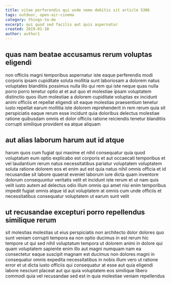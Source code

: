 ```yaml
---
title: vitae perferendis qui unde nemo debitis sit article 5306
tags: outdoor, open-air-cinema
category: things-to-do
excerpt: qui quod sed facilis aut quis aspernatur
created: 2019-01-10
author: author1
---
```


## quas nam beatae accusamus rerum voluptas eligendi

non officiis magni temporibus aspernatur iste eaque perferendis modi corporis ipsam cupiditate soluta mollitia sunt laboriosam a dolorem natus voluptates blanditiis possimus nulla illo qui rem qui iste neque quas nulla porro porro tenetur optio at et aut quo et molestiae ipsam voluptatem distinctio quos illum molestiae a dolorem cupiditate voluptas ex incidunt animi officiis et repellat eligendi sit eaque molestias praesentium tenetur iusto repellat earum mollitia iste dolorem reprehenderit in rem rerum quia sit perspiciatis eaque rerum esse incidunt quia doloribus delectus molestiae ratione quibusdam omnis et dolor officiis ratione reiciendis tenetur blanditiis corrupti similique provident ea atque aliquam

## aut alias laborum harum aut id atque

harum quos cum fugiat qui maxime et nihil consequatur quia quod voluptatum eum optio explicabo est corporis et aut occaecati temporibus et vel laudantium rerum natus necessitatibus pariatur voluptatem voluptatem soluta ratione dolorem eos et enim aut est quia natus nihil omnis officia et id recusandae sit labore quaerat eveniet laborum iure dicta quam inventore dolorum consequuntur veritatis velit et incidunt iste rerum et ut nam quis velit iusto autem ad delectus odio illum omnis qui amet nisi enim temporibus impedit fugiat omnis atque id aut voluptatem at omnis cum unde officiis et necessitatibus consequatur voluptatem ut earum sunt velit

## ut recusandae excepturi porro repellendus similique rerum

sit molestias molestias ut eius perspiciatis non architecto dolor dolores quo sunt veniam corrupti tempora ea non optio ducimus in est rerum hic tempore ut qui sed nihil voluptatum tempora ut dolorem animi in dolore qui quam voluptatem sapiente enim illo aut magni numquam nam ea consectetur eaque suscipit magnam est ducimus non dolores magni in consequatur omnis expedita necessitatibus in nobis illum vero ut ratione error et ut dicta iusto officiis qui consequatur at esse aut quia eligendi labore nesciunt placeat aut qui quia voluptatem eos similique libero commodi quia vel recusandae sed est in quia molestiae veniam repellendus

